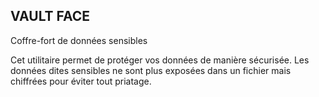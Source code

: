 ## VAULT FACE

Coffre-fort de données sensibles

Cet utilitaire permet de protéger vos données de manière sécurisée.
Les données dites sensibles ne sont plus exposées dans un fichier mais chiffrées pour éviter tout priatage.

